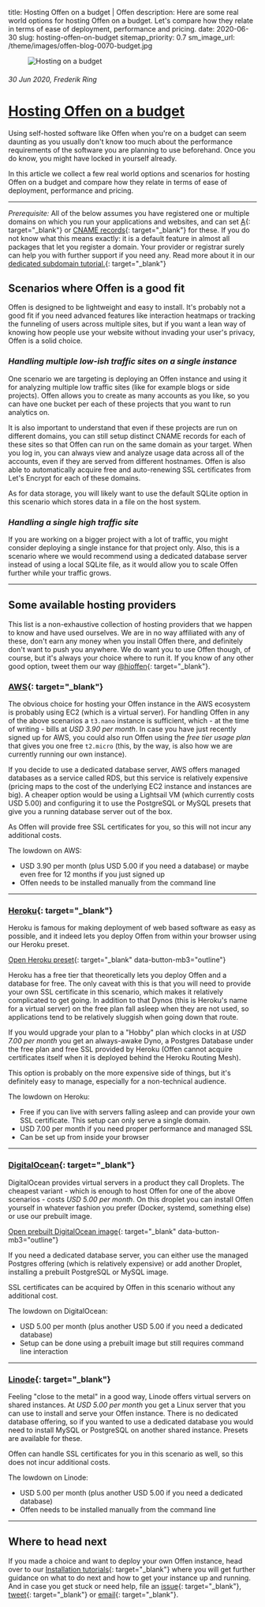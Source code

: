title: Hosting Offen on a budget | Offen
description: Here are some real world options for hosting Offen on a budget. Let's compare how they relate in terms of ease of deployment, performance and pricing.
date: 2020-06-30
slug: hosting-offen-on-budget
sitemap_priority: 0.7
sm_image_url: /theme/images/offen-blog-0070-budget.jpg

<figure class="larger-image mb5">
<img alt="Hosting on a budget" src="/theme/images/offen-blog-0070-budget.jpg"/>
</figure>

###### 30 Jun 2020, Frederik Ring
# [Hosting Offen on a budget](/blog/hosting-offen-on-budget/)

Using self-hosted software like Offen when you're on a budget can seem daunting as you usually don't know too much about the performance requirements of the software you are planning to use beforehand. Once you do know, you might have locked in yourself already.

In this article we collect a few real world options and scenarios for hosting Offen on a budget and compare how they relate in terms of ease of deployment, performance and pricing.

---

*Prerequisite:* All of the below assumes you have registered one or multiple domains on which you run your applications and websites, and can set [A](https://en.wikipedia.org/wiki/List_of_DNS_record_types#A){: target="_blank"} or [CNAME records](https://en.wikipedia.org/wiki/CNAME_record){: target="_blank"} for these. If you do not know what this means exactly: it is a default feature in almost all packages that let you register a domain. Your provider or registrar surely can help you with further support if you need any. Read more about it in our [dedicated subdomain tutorial.](https://docs.offen.dev/running-offen/setting-up-using-subdomains/){: target="_blank"}

## Scenarios where Offen is a good fit

Offen is designed to be lightweight and easy to install. It's probably not a good fit if you need advanced features like interaction heatmaps or tracking the funneling of users across multiple sites, but if you want a lean way of knowing how people use your website without invading your user's privacy, Offen is a solid choice.

### *Handling multiple low-ish traffic sites on a single instance*

One scenario we are targeting is deploying an Offen instance and using it for analyzing multiple low traffic sites (like for example blogs or side projects). Offen allows you to create as many accounts as you like, so you can have one bucket per each of these projects that you want to run analytics on.

It is also important to understand that even if these projects are run on different domains, you can still setup distinct CNAME records for each of these sites so that Offen can run on the same domain as your target. When you log in, you can always view and analyze usage data across all of the accounts, even if they are served from different hostnames. Offen is also able to automatically acquire free and auto-renewing SSL certificates from Let's Encrypt for each of these domains.

As for data storage, you will likely want to use the default SQLite option in this scenario which stores data in a file on the host system.

### *Handling a single high traffic site*

If you are working on a bigger project with a lot of traffic, you might consider deploying a single instance for that project only. Also, this is a scenario where we would recommend using a dedicated database server instead of using a local SQLite file, as it would allow you to scale Offen further while your traffic grows.

---

## Some available hosting providers

This list is a non-exhaustive collection of hosting providers that we happen to know and have used ourselves. We are in no way affiliated with any of these, don't earn any money when you install Offen there, and definitely don't want to push you anywhere. We do want you to use Offen though, of course, but it's always your choice where to run it. If you know of any other good option, tweet them our way [@hioffen](https://twitter.com/hioffen){: target="_blank"}.

### [AWS](https://aws.amazon.com/){: target="_blank"}

The obvious choice for hosting your Offen instance in the AWS ecosystem is probably using EC2 (which is a virtual server). For handling Offen in any of the above scenarios a `t3.nano` instance is sufficient, which - at the time of writing - bills at *USD 3.90 per month*. In case you have just recently signed up for AWS, you could also run Offen using the *free tier usage plan* that gives you one free `t2.micro` (this, by the way, is also how we are currently running our own instance).

If you decide to use a dedicated database server, AWS offers managed databases as a service called RDS, but this service is relatively expensive (pricing maps to the cost of the underlying EC2 instance and instances are big). A cheaper option would be using a Lightsail VM (which currently costs USD 5.00) and configuring it to use the PostgreSQL or MySQL presets that give you a running database server out of the box.

As Offen will provide free SSL certificates for you, so this will not incur any additional costs.

The lowdown on AWS:

- USD 3.90 per month (plus USD 5.00 if you need a database) or maybe even free for 12 months if you just signed up
- Offen needs to be installed manually from the command line

---

### [Heroku](https://www.heroku.com/){: target="_blank"}

Heroku is famous for making deployment of web based software as easy as possible, and it indeed lets you deploy Offen from within your browser using our Heroku preset.

[Open Heroku preset](https://github.com/offen/heroku){: target="_blank" data-button-mb3="outline"}

Heroku has a free tier that theoretically lets you deploy Offen and a database for free. The only caveat with this is that you will need to provide your own SSL certificate in this scenario, which makes it relatively complicated to get going. In addition to that Dynos (this is Heroku's name for a virtual server) on the free plan fall asleep when they are not used, so applications tend to be relatively sluggish when going down that route.

If you would upgrade your plan to a "Hobby" plan which clocks in at *USD 7.00 per month* you get an always-awake Dyno, a Postgres Database under the free plan and free SSL provided by Heroku (Offen cannot acquire certificates itself when it is deployed behind the Heroku Routing Mesh).

This option is probably on the more expensive side of things, but it's definitely easy to manage, especially for a non-technical audience.

The lowdown on Heroku:

- Free if you can live with servers falling asleep and can provide your own SSL certificate. This setup can only serve a single domain.
- USD 7.00 per month if you need proper performance and managed SSL
- Can be set up from inside your browser

---

### [DigitalOcean](https://www.digitalocean.com/){: target="_blank"}

DigitalOcean provides virtual servers in a product they call Droplets. The cheapest variant - which is enough to host Offen for one of the above scenarios - costs *USD 5.00 per month*. On this droplet you can install Offen yourself in whatever fashion you prefer (Docker, systemd, something else) or use our prebuilt image.

[Open prebuilt DigitalOcean image](https://github.com/offen/digitalocean){: target="_blank" data-button-mb3="outline"}

If you need a dedicated database server, you can either use the managed Postgres offering (which is relatively expensive) or add another Droplet, installing a prebuilt PostgreSQL or MySQL image.

SSL certificates can be acquired by Offen in this scenario without any additional cost.

The lowdown on DigitalOcean:

- USD 5.00 per month (plus another USD 5.00 if you need a dedicated database)
- Setup can be done using a prebuilt image but still requires command line interaction

---

### [Linode](https://www.linode.com/){: target="_blank"}

Feeling "close to the metal" in a good way, Linode offers virtual servers on shared instances. At *USD 5.00 per month* you get a Linux server that you can use to install and serve your Offen instance. There is no dedicated database offering, so if you wanted to use a dedicated database you would need to install MySQL or PostgreSQL on another shared instance. Presets are available for these.

Offen can handle SSL certificates for you in this scenario as well, so this does not incur additional costs.

The lowdown on Linode:

- USD 5.00 per month (plus another USD 5.00 if you need a dedicated database)
- Offen needs to be installed manually from the command line

---

## Where to head next

If you made a choice and want to deploy your own Offen instance, head over to our [Installation tutorials](https://docs.offen.dev/running-offen/tutorials/){: target="_blank"} where you will get further guidance on what to do next and how to get your instance up and running. And in case you get stuck or need help, file an [issue](https://github.com/offen/offen/issues){: target="_blank"}, [tweet](https://twitter.com/hioffen){: target="_blank"} or [email](mailto:hioffen@posteo.de){: target="_blank"}.
